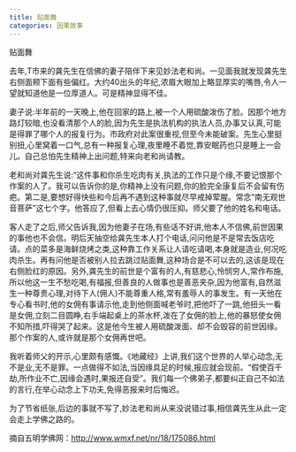 ```yaml
---
title: 贴面舞
categories: 因果故事
---
```




贴面舞

去年,T市来的龚先生在信佛的妻子陪伴下来见妙法老和尚。一见面我就发现龚先生右侧面颊下面有些偏红。大约40出头的年纪,浓眉大眼加上略显厚实的嘴唇,令人一望就知道他是一位厚道人。可是精神显得不佳。

妻子说:半年前的一天晚上,他在回家的路上,被一个人用硫酸泼伤了脸。因那个地方路灯较暗,也没看清那个人的脸,因为先生是执法机构的执法人员,办事又认真,可能是得罪了哪个人的报复行为。市政府对此案很重视,但至今未能破案。先生心里挺别扭,心里窝着一口气,总有一种报复心理,夜里睡不着觉,靠安眠药也只是睡上一会儿。自己总怕先生精神上出问题,特来向老和尚请教。

老和尚对龚先生说:“这件事和你杀生吃肉有关,执法的工作只是个缘,不要记恨那个作案的人了。我可以告诉你的是,你精神上没有问题,你的脸完全康复后不会留有伤疤。第二是,要想好得快些和今后再不遇到这种事就尽早戒掉荤腥。常念“南无观世音菩萨”这七个字。他答应了,但看上去心情仍很压抑。师父要了他的姓名和电话。

客人走了之后,师父告诉我,因为他妻子在场,有些话不好讲,他本人不信佛,前世因果的事他也不会信。明后天抽空给龚先生本人打个电话,问问他是不是常去饭店吃请。点的菜多是海鲜烧烤之类,这种靠工作关系让人请吃请喝,本身就是造业,何况吃肉杀生。再有问他是否被别人拉去跳过贴面舞,这种场合是不可以去的,这该是现在右侧脸红的原因。另外,龚先生的前世是个富有的人,有慈悲心,怜悯穷人,常作布施,所以他这一生不愁吃喝,有福报,但善良的人做事也是善恶夹杂,因为他富有,自然滋生一种尊贵心理,对待下人(佣人)不能尊重人格,常有羞辱人的事发生。有一天他在专心看书时,他的女佣有事请示他,走到他侧面喊老爷时,把他吓了一跳,他扭头一看是女佣,立刻二目圆睁,右手端起桌上的茶水杯,泼在了女佣的脸上,他的暴怒使女佣不知所措,吓得哭了起来。这是他今生被人用硫酸泼面、却不会毁容的前世因缘。那个作案的人,或许就是那个女佣再世吧。

我听着师父的开示,心里颇有感慨。《地藏经》上讲,我们这个世界的人举心动念,无不是业,无不是罪。一点做得不如法,当因缘具足的时候,报应就会现前。“假使百千劫,所作业不亡,因缘会遇时,果报还自受”。我们每一个佛弟子,都要纠正自己不如法的言行,在举心动念上下功夫,免得恶报来时后悔迟。

为了节省纸张,后边的事就不写了,妙法老和尚从来没说错过事,相信龚先生从此一定会走上学佛之路的。

摘自五明学佛网：http://www.wmxf.net/nr/18/175086.html